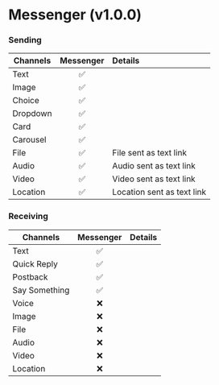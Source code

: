 # Messenger (v1.0.0)

### Sending

| Channels | Messenger | Details                    |
| -------- | :-------: | :------------------------- |
| Text     |    ✅     |                            |
| Image    |    ✅     |                            |
| Choice   |    ✅     |                            |
| Dropdown |    ✅     |                            |
| Card     |    ✅     |                            |
| Carousel |    ✅     |                            |
| File     |    ✅     | File sent as text link     |
| Audio    |    ✅     | Audio sent as text link    |
| Video    |    ✅     | Video sent as text link    |
| Location |    ✅     | Location sent as text link |

### Receiving

| Channels      | Messenger | Details |
| ------------- | :-------: | :------ |
| Text          |    ✅     |         |
| Quick Reply   |    ✅     |         |
| Postback      |    ✅     |         |
| Say Something |    ✅     |         |
| Voice         |    ❌     |         |
| Image         |    ❌     |         |
| File          |    ❌     |         |
| Audio         |    ❌     |         |
| Video         |    ❌     |         |
| Location      |    ❌     |         |

